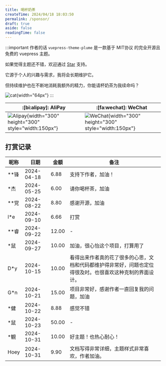 ```yaml
---
title: 喝杯奶茶
createTime: 2024/04/18 18:03:50
permalink: /sponsor/
draft: true
aside: false
readingTime: false
---
```


:::important 作者的话
`vuepress-theme-plume` 是一款基于 MIT协议 的完全开源且免费的 vuepress 主题。

如果觉得主题还不错，欢迎通过 [Star](https://github.com/pengzhanbo/vuepress-theme-plume) 支持。

它源于个人的兴趣与需求，我将会长期维护它。

但持续维护也在不断地消耗我额外的精力，你能请杯奶茶为我续命吗？

![cat](/images/sponsor/cute-cat.jpg){width="64px"}
:::

| :[bi:alipay]: AliPay                   | :[fa:wechat]: WeChat                      |
| -------------------------------------- | ----------------------------------------- |
| ![Alipay](https://static.pengzhanbo.cn/images/sponsor/ali_pay.jpg){width="300" height="300" style="width:150px"} | ![WeChat](https://static.pengzhanbo.cn/images/sponsor/wechat_pay.jpg){width="300" height="300" style="width:150px"} |

## 打赏记录

<div class="sponsor-list">

| 昵称 | 日期       | 金额  | 备注                                           |
| ---- | ---------- | ----- | ---------------------------------------------- |
| **锋 | 2024-04-18 | 6.88  | 支持下作者，加油！                             |
| *杰  | 2024-05-25 | 6.00  | 请你喝杯茶，加油                               |
| **党 | 2024-08-22 | 8.80  | 感谢开源，加油                                 |
| l*e  | 2024-09-10 | 6.66  | 打赏                                           |
| **睿 | 2024-09-22 | 12.00 | -                                              |
| *鼠  | 2024-09-27 | 10.00 | 加油，很心怡这个项目，打算用了                 |
| D*y  | 2024-10-15 | 10.00 | 看得出来作者真的花了很多的心思，文档和代码都维护得非常好，问题也定位得很及时。也很喜欢这种克制的界面设计。 |
| G*n  | 2024-10-21 | 15.00 | 项目非常好，感谢作者一直回复我的问题，加油     |
| *健  | 2024-10-22 | 8.88  | 感觉不错                                       |
| *鼠  | 2024-10-23 | 50.00 | -                                              |
| *観  | 2024-10-31 | 10.00 | 好主题！也热心耐心！                           |
| Hoey | 2024-10-31 | 9.90  | 文档写得非常详细，主题样式非常喜欢，作者加油。 |

</div>

<style>
@media (min-width: 768px) {
  .vp-doc .sponsor-list table tr td:nth-child(1),
  .vp-doc .sponsor-list table tr td:nth-child(2),
  .vp-doc .sponsor-list table tr td:nth-child(3) {
    white-space: nowrap;
  }
}
</style>
